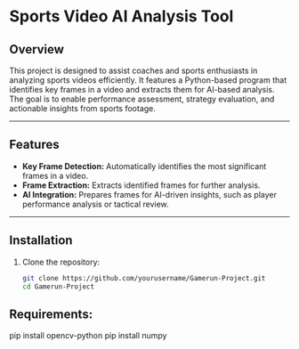 # Sports Video AI Analysis Tool

## Overview
This project is designed to assist coaches and sports enthusiasts in analyzing sports videos efficiently. It features a Python-based program that identifies key frames in a video and extracts them for AI-based analysis. The goal is to enable performance assessment, strategy evaluation, and actionable insights from sports footage.

---

## Features
- **Key Frame Detection:** Automatically identifies the most significant frames in a video.
- **Frame Extraction:** Extracts identified frames for further analysis.
- **AI Integration:** Prepares frames for AI-driven insights, such as player performance analysis or tactical review.

---

## Installation
1. Clone the repository:
   ```bash
   git clone https://github.com/yourusername/Gamerun-Project.git
   cd Gamerun-Project

## Requirements:
   pip install opencv-python
   pip install numpy
